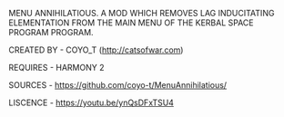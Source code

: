 MENU ANNIHILATIOUS. A MOD WHICH REMOVES LAG INDUCITATING ELEMENTATION FROM THE MAIN MENU OF THE KERBAL SPACE PROGRAM PROGRAM.

CREATED BY - COYO_T (http://catsofwar.com)

REQUIRES - HARMONY 2

SOURCES - https://github.com/coyo-t/MenuAnnihilatious/

LISCENCE - https://youtu.be/ynQsDFxTSU4
